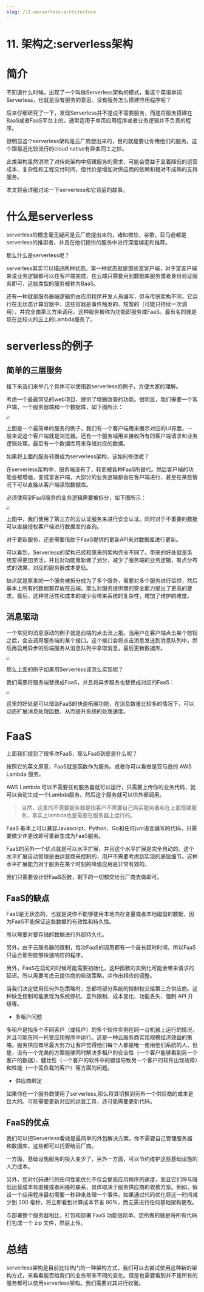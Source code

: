 ```yaml
---
slug: /11-serverless-architecture
---
```


# 11. 架构之:serverless架构

# 简介

不知道什么时候，出现了一个叫做Serverless架构的模式，看这个英语单词Serverless，也就是没有服务的意思。没有服务怎么搭建应用程序呢？

后来仔细研究了一下，发现Serverless并不是说不需要服务，而是将服务搭建在BaaS或者FaaS平台上的。通常适用于单页应用程序或者业务逻辑并不负责的程序。 

很明显这个serverless架构是云厂商想出来的，目的就是要让你用他们的服务。这个跟最近比较流行的cloud native有异曲同工之妙。

此类架构虽然消除了对传统架构中搭建服务的需求，可能会受益于显着降低的运营成本、复杂性和工程交付时间，但代价是增加对供应商的依赖和相对不成熟的支持服务。

本文将会详细讨论一下serverless和它背后的故事。

# 什么是serverless

serverless的概念毫无疑问是云厂商提出来的，诸如微软，谷歌，亚马逊都是serverless的推崇者，并且在他们提供的服务中进行深度绑定和推荐。

那么什么是serverless呢？

serverless其实可以描述两种状态。第一种状态就是那些富客户端，对于富客户端来说业务逻辑都可以在客户端完成，在云端只需要用到数据库服务或者身份验证服务即可，这些类型的服务被称为BaaS。

还有一种就是服务器端逻辑仍由应用程序开发人员编写，但与传统架构不同，它运行在无状态计算容器中，这些容器是事件触发的、短暂的（可能只持续一次调用），并完全由第三方来调用。这种服务被称为功能即服务或FaaS。最有名的就是现在比较火的云上的Lambda服务了。

 

# serverless的例子

## 简单的三层服务

接下来我们来举几个具体可以使用到serverless的例子，方便大家的理解。

考虑一个最最常见的web项目，提供了增删改查的功能。很明显，我们需要一个客户端，一个服务器端和一个数据库，如下图所示：

<img src="https://img-blog.csdnimg.cn/20210608161800351.png?x-oss-process=image/watermark,type_ZmFuZ3poZW5naGVpdGk,shadow_0,text_aHR0cDovL3d3dy5mbHlkZWFuLmNvbQ==,size_25,color_8F8F8F,t_70" style="zoom:50%;" />

上图是一个最简单的服务的例子，我们有一个客户端用来展示对应的UI界面，一般来说这个客户端就是浏览器。还有一个服务端用来接收所有的客户端请求和业务逻辑处理。最后有一个数据库用来存储对应的数据。

如果将上面的服务转换成为serverless架构，该如何修改呢？

在serverless架构中，服务端没有了，转而被各种FaaS所替代。然后客户端的功能会被增强，变成富客户端，大部分的业务逻辑都会在客户端进行，甚至在某些情况下可以直接从客户端读取数据库。

必须使用到FaaS服务的业务逻辑需要被拆分，如下图所示：

<img src="https://img-blog.csdnimg.cn/20210608162257543.png?x-oss-process=image/watermark,type_ZmFuZ3poZW5naGVpdGk,shadow_0,text_aHR0cDovL3d3dy5mbHlkZWFuLmNvbQ==,size_25,color_8F8F8F,t_70" style="zoom:50%;" />

上图中，我们使用了第三方的云认证服务来进行安全认证。同时对于不重要的数据可以直接授权客户端进行数据库的查询。

对于更新服务，还是需要借助于FaaS提供的更新API来对数据库进行更新。

可以看到，Serverless的架构已经和原来的架构完全不同了。带来的好处就是系统变得更加灵活，并且对功能重新做了划分，减少了服务端的业务逻辑，有点分布式的效果，对应的服务器成本更低。

缺点就是原来的一个服务被拆分成为了多个服务，需要对多个服务进行监控，然后基本上所有的数据都存放在云端，那么对服务提供商的安全能力提出了更高的要求。最后，这种灵活性和成本的减少会带来系统的复杂性，增加了维护的难度。

## 消息驱动

一个常见的消息驱动的例子就是前端的点击流上报。当用户在客户端点击某个按钮之后，会去调用服务端的某个接口。这个接口会将点击消息发送到消息队列中，然后再启用异步的后端服务从消息队列中拿取消息，最后更新数据库。

<img src="https://img-blog.csdnimg.cn/20210608164349230.png?x-oss-process=image/watermark,type_ZmFuZ3poZW5naGVpdGk,shadow_0,text_aHR0cDovL3d3dy5mbHlkZWFuLmNvbQ==,size_25,color_8F8F8F,t_70" style="zoom:50%;" />

那么上面的例子如果用Serverless该怎么实现呢？

我们需要将服务端替换成FaaS，并且将异步服务也替换成对应的FaaS：

<img src="https://img-blog.csdnimg.cn/20210608170417491.png?x-oss-process=image/watermark,type_ZmFuZ3poZW5naGVpdGk,shadow_0,text_aHR0cDovL3d3dy5mbHlkZWFuLmNvbQ==,size_25,color_8F8F8F,t_70" style="zoom:50%;" />

这里的好处是可以借助FaaS的快速拓展功能，在消息数量比较多的情况下，可以动态扩展消息处理函数，从而提升系统的处理速度。

# FaaS

上面我们提到了很多次FaaS，那么FaaS到底是什么呢？

按照它的英文原意，FaaS就是函数作为服务。或者你可以看做是亚马逊的  AWS Lambda 服务。

  AWS Lambda 可以不需要任何服务器就可以运行，只需要上传你的业务代码，就可以自动生成一个Lambda服务。然后这个服务就可以供外部调用。

> 当然，这里的不需要服务器是指客户不需要自己购买服务器和在上面搭建服务，事实上lambda也是需要在服务器上运行的。

FaaS 基本上可以兼容Javascript、Python、Go和任何jvm语言编写的代码，只需要做少许更改即可重新生成为FaaS服务。

FaaS的另外一个优点就是可以水平扩展，并且这个水平扩展是完全自动的。这个水平扩展自动管理是由运营商来控制的，用户不需要考虑到实现的底层细节。这种水平扩展能力对于服务在某个时刻的峰值应用是非常有效的。

我们只需要设计好FaaS函数，剩下的一切都交给云厂商去做即可。

## FaaS的缺点

FaaS是无状态的，也就是说你不能够使用本地内存变量或者本地磁盘的数据，因为FaaS不能保证这些数据的有效性和持久性。

所以需要对要存储的数据进行外部持久化。

另外，由于云服务器的限制，每次FaaS的调用都有一个最长超时时间，所以FaaS只适合那些能够快速响应的程序。

另外，FaaS在启动的时候可能需要初始化，这种函数的实例化可能会带来请求的延迟。所以需要考虑云提供商的启动策略，并作出相应的调整。

当我们决定使用任何外包策略时，您都将部分系统的控制权交给第三方供应商。这种缺乏控制可能表现为系统停机、意外限制、成本变化、功能丢失、强制 API 升级等。

* 多租户问题

多租户是指多个不同客户（或租户）的多个软件实例在同一台机器上运行的情况，并且可能在同一托管应用程序中运行。这是一种云服务商实现规模经济效益的策略。服务供应商尽最大努力让客户觉得他们每个人都是唯一使用他们系统的人，但是，没有一个完美的方案能够同时解决多租户的安全性（一个客户能够看到另一个客户的数据）、健壮性（一个客户的软件中的错误导致另一个客户的软件出现故障）和性能（一个高负载的客户）等方面的问题。

* 供应商绑定

如果你在一个服务商使用了serverless,那么将其切换到另外一个供应商的成本是巨大的。可能需要更新对应的运营工具，还可能需要更新代码。



## FaaS的优点

我们可以把Serverless看做是最简单的外包解决方案，你不需要自己管理服务器和数据库，这些都可以托管给云厂商。

一方面，基础设施服务的投入变少了，另外一方面，可以节约维护这些基础设施的人力成本。

另外，您对代码进行的任何性能优化不仅会提高应用程序的速度，而且它们将与降低运营成本有直接或者间接的联系，具体取决于服务供应商的收费方案。例如，假设一个应用程序最初需要一秒钟来处理一个事件。如果通过代码优化将这一时间减少到 200 毫秒，将立即看到计算成本节省 80%，而无需进行任何基础架构更改。

与部署整个服务器相比，打包和部署 FaaS 功能很简单。您所做的就是将所有代码打包成一个 zip 文件，然后上传。



# 总结

serverless架构是目前比较热门的一种架构方式，我们可以去尝试使用这种新的架构方式，来看看能否给我们的业务带来不同的变化。但是也需要看到并不是所有的服务都可以使用serverless架构。我们需要对其进行权衡。



